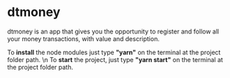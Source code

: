 # dtmoney

dtmoney is an app that gives you the opportunity to register and follow all your money transactions, with value and description.

To **install** the node modules just type **"yarn"** on the terminal at the project folder path. \n
To **start** the project, just type **"yarn start"** on the terminal at the project folder path.
